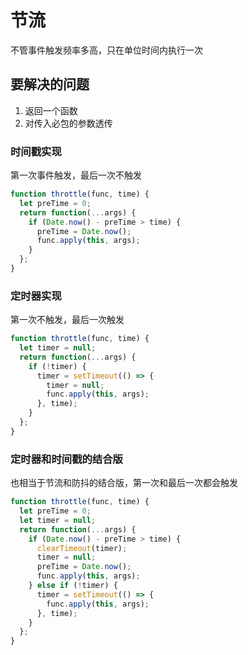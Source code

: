 # 节流

不管事件触发频率多高，只在单位时间内执行一次

## 要解决的问题

1. 返回一个函数
2. 对传入必包的参数透传

### 时间戳实现

第一次事件触发，最后一次不触发

```js
function throttle(func, time) {
  let preTime = 0;
  return function(...args) {
    if (Date.now() - preTime > time) {
      preTime = Date.now();
      func.apply(this, args);
    }
  };
}
```

### 定时器实现

第一次不触发，最后一次触发

```js
function throttle(func, time) {
  let timer = null;
  return function(...args) {
    if (!timer) {
      timer = setTimeout(() => {
        timer = null;
        func.apply(this, args);
      }, time);
    }
  };
}
```

### 定时器和时间戳的结合版

也相当于节流和防抖的结合版，第一次和最后一次都会触发

```js
function throttle(func, time) {
  let preTime = 0;
  let timer = null;
  return function(...args) {
    if (Date.now() - preTime > time) {
      clearTimeout(timer);
      timer = null;
      preTime = Date.now();
      func.apply(this, args);
    } else if (!timer) {
      timer = setTimeout(() => {
        func.apply(this, args);
      }, time);
    }
  };
}
```
